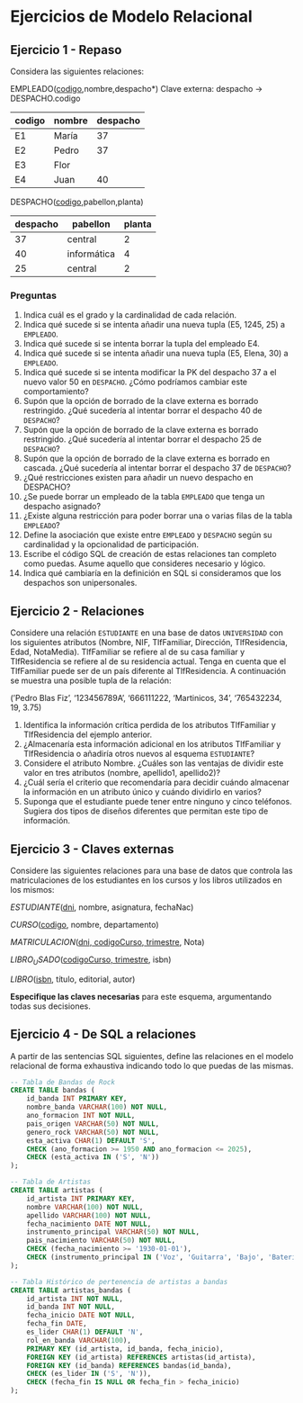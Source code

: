 # Ejercicios de Modelo Relacional

## Ejercicio 1 - Repaso

Considera las siguientes relaciones:

EMPLEADO(<u>codigo</u>,nombre,despacho\*)
Clave externa: despacho -> DESPACHO.codigo

| codigo | nombre | despacho |
| ------ | ------ | -------- |
| E1     | María  | 37       |
| E2     | Pedro  | 37       |
| E3     | Flor   |          |
| E4     | Juan   | 40       | 

DESPACHO(<u>codigo</u>,pabellon,planta)

| despacho | pabellon    | planta |
| -------- | ----------- | ------ |
| 37       | central     | 2      |
| 40       | informática | 4      |
| 25       | central     | 2      | 

### Preguntas

1. Indica cuál es el grado y la cardinalidad de cada relación.
2. Indica qué sucede si se intenta añadir una nueva tupla (E5, 1245, 25) a `EMPLEADO`. 
3. Indica qué sucede si se intenta borrar la tupla del empleado E4.
4. Indica qué sucede si se intenta añadir una nueva tupla (E5, Elena, 30) a `EMPLEADO`. 
5. Indica qué sucede si se intenta modificar la PK del despacho 37 a el nuevo valor 50 en `DESPACHO`. ¿Cómo podríamos cambiar este comportamiento?
6. Supón que la opción de borrado de la clave externa es borrado restringido. ¿Qué sucedería al intentar borrar el despacho 40 de `DESPACHO`?
7. Supón que la opción de borrado de la clave externa es borrado restringido. ¿Qué sucedería al intentar borrar el despacho 25 de `DESPACHO`?
8. Supón que la opción de borrado de la clave externa es borrado en cascada. ¿Qué sucedería al intentar borrar el despacho 37 de `DESPACHO`?
9. ¿Qué restricciones existen para añadir un nuevo despacho en DESPACHO?
10. ¿Se  puede borrar un empleado de la tabla `EMPLEADO` que tenga un despacho asignado?
11. ¿Existe alguna restricción para poder borrar una o varias filas de la tabla `EMPLEADO`? 
12. Define la asociación que existe entre `EMPLEADO` y `DESPACHO` según su cardinalidad y la opcionalidad de participación.
13. Escribe el código SQL de creación de estas relaciones tan completo como puedas. Asume aquello que consideres necesario y lógico.
14. Indica qué cambiaría en la definición en SQL si consideramos que los despachos son unipersonales.

## Ejercicio 2 - Relaciones

Considere una relación `ESTUDIANTE` en una base de datos `UNIVERSIDAD` con los siguientes atributos (Nombre, NIF, TlfFamiliar, Dirección, TlfResidencia, Edad, NotaMedia). TlfFamiliar se refiere al de su casa familiar y TlfResidencia se refiere al de su residencia actual. Tenga en cuenta que el TlfFamiliar puede ser de un país diferente al TlfResidencia. A continuación se muestra una posible tupla de la relación:

(’Pedro Blas Fiz’, ‘123456789A’, ‘666111222, ‘Martinicos, 34’, ‘765432234, 19, 3.75)

1. Identifica la información crítica perdida de los atributos TlfFamiliar y TlfResidencia del ejemplo anterior.
2. ¿Almacenaría esta información adicional en los atributos TlfFamiliar y TlfResidencia o añadiría otros nuevos al esquema `ESTUDIANTE`?
3. Considere el atributo Nombre. ¿Cuáles son las ventajas de dividir este valor en tres atributos (nombre, apellido1, apellido2)?
4. ¿Cuál sería el criterio que recomendaría para decidir cuándo almacenar la información en un atributo único y cuándo dividirlo en varios?
5. Suponga que el estudiante puede tener entre ninguno y cinco teléfonos. Sugiera dos tipos de diseños diferentes que permitan este tipo de información.

## Ejercicio 3 - Claves externas

Considere las siguientes relaciones para una base de datos que controla las matriculaciones de los estudiantes en los cursos y los libros utilizados en los mismos: 

$ESTUDIANTE$(<u>dni</u>, nombre, asignatura, fechaNac) 

$CURSO$(<u>codigo</u>, nombre, departamento) 

$MATRICULACION$(<u>dni, codigoCurso, trimestre</u>, Nota) 

$LIBRO_USADO$(<u>codigoCurso, trimestre</u>, isbn) 

$LIBRO$(<u>isbn</u>, título, editorial, autor) 

**Especifique las claves necesarias** para este esquema, argumentando todas sus decisiones. 

## Ejercicio 4 - De SQL a relaciones

A partir de las sentencias SQL siguientes, define las relaciones en el modelo relacional de forma exhaustiva indicando todo lo que puedas de las mismas.

```sql
-- Tabla de Bandas de Rock
CREATE TABLE bandas (
    id_banda INT PRIMARY KEY,
    nombre_banda VARCHAR(100) NOT NULL,
    ano_formacion INT NOT NULL,
    pais_origen VARCHAR(50) NOT NULL,
    genero_rock VARCHAR(50) NOT NULL,
    esta_activa CHAR(1) DEFAULT 'S',
    CHECK (ano_formacion >= 1950 AND ano_formacion <= 2025),
    CHECK (esta_activa IN ('S', 'N'))
);

-- Tabla de Artistas
CREATE TABLE artistas (
    id_artista INT PRIMARY KEY,
    nombre VARCHAR(100) NOT NULL,
    apellido VARCHAR(100) NOT NULL,
    fecha_nacimiento DATE NOT NULL,
    instrumento_principal VARCHAR(50) NOT NULL,
    pais_nacimiento VARCHAR(50) NOT NULL,
    CHECK (fecha_nacimiento >= '1930-01-01'),
    CHECK (instrumento_principal IN ('Voz', 'Guitarra', 'Bajo', 'Batería', 'Teclado', 'Otro'))
);

-- Tabla Histórico de pertenencia de artistas a bandas
CREATE TABLE artistas_bandas (
    id_artista INT NOT NULL,
    id_banda INT NOT NULL,
    fecha_inicio DATE NOT NULL,
    fecha_fin DATE,
    es_lider CHAR(1) DEFAULT 'N',
    rol_en_banda VARCHAR(100),
    PRIMARY KEY (id_artista, id_banda, fecha_inicio),
    FOREIGN KEY (id_artista) REFERENCES artistas(id_artista),
    FOREIGN KEY (id_banda) REFERENCES bandas(id_banda),
    CHECK (es_lider IN ('S', 'N')),
    CHECK (fecha_fin IS NULL OR fecha_fin > fecha_inicio)
);
```

